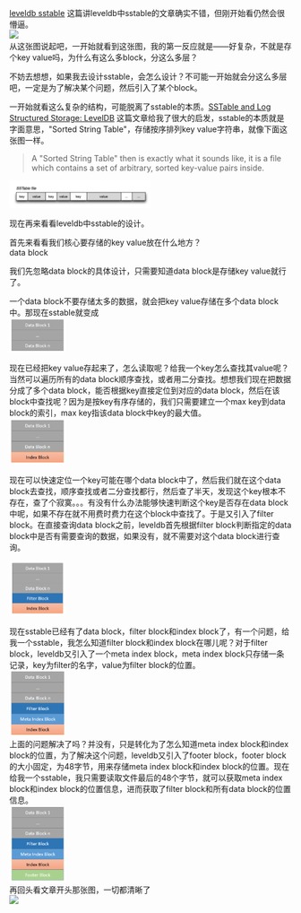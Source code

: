 [leveldb sstable](https://leveldb-handbook.readthedocs.io/zh/latest/sstable.html) 这篇讲leveldb中sstable的文章确实不错，但刚开始看仍然会很懵逼。  
<img src="https://leveldb-handbook.readthedocs.io/zh/latest/_images/sstable_logic.jpeg" width="30%" />  
从这张图说起吧，一开始就看到这张图，我的第一反应就是——好复杂，不就是存个key value吗，为什么有这么多block，分这么多层？  

不妨去想想，如果我去设计sstable，会怎么设计？不可能一开始就会分这么多层吧，一定是为了解决某个问题，然后引入了某个block。  

一开始就看这么复杂的结构，可能脱离了sstable的本质。[SSTable and Log Structured Storage: LevelDB](https://www.igvita.com/2012/02/06/sstable-and-log-structured-storage-leveldb/) 这篇文章给我了很大的启发，sstable的本质就是字面意思，"Sorted String Table"，存储按序排列key value字符串，就像下面这张图一样。  
> A "Sorted String Table" then is exactly what it sounds like, it is a file which contains a set of arbitrary, sorted key-value pairs inside.  

<img src="images/sstable.png" width="50%" />  


现在再来看看leveldb中sstable的设计。 

首先来看看我们核心要存储的key value放在什么地方？  
data block  

我们先忽略data block的具体设计，只需要知道data block是存储key value就行了。  

一个data block不要存储太多的数据，就会把key value存储在多个data block中。那现在sstable就变成  
<img src="images/data_block.png" width="20%" />  

现在已经把key value存起来了，怎么读取呢？给我一个key怎么查找其value呢？当然可以遍历所有的data block顺序查找，或者用二分查找。想想我们现在把数据分成了多个data block，能否根据key直接定位到对应的data block，然后在该block中查找呢？因为是按key有序存储的，我们只需要建立一个max key到data block的索引，max key指该data block中key的最大值。  
<img src="images/index_block.png" width="20%" />  

现在可以快速定位一个key可能在哪个data block中了，然后我们就在这个data block去查找，顺序查找或者二分查找都行，然后查了半天，发现这个key根本不存在，查了个寂寞。。。有没有什么办法能够快速判断这个key是否存在data block中呢，如果不存在就不用费时费力在这个block中查找了。于是又引入了filter block。在直接查询data block之前，leveldb首先根据filter block判断指定的data block中是否有需要查询的数据，如果没有，就不需要对这个data block进行查询。  

<img src="images/filter_block.png" width="20%" />  

现在sstable已经有了data block，filter block和index block了，有一个问题，给我一个sstable，我怎么知道filter block和index block在哪儿呢？对于filter block，leveldb又引入了一个meta index block，meta index block只存储一条记录，key为filter的名字，value为filter block的位置。  
<img src="images/meta_index.png" width="20%" />  
上面的问题解决了吗？并没有，只是转化为了怎么知道meta index block和index block的位置，为了解决这个问题，leveldb又引入了footer block，footer block的大小固定，为48字节，用来存储meta index block和index block的位置。现在给我一个sstable，我只需要读取文件最后的48个字节，就可以获取meta index block和index block的位置信息，进而获取了filter block和所有data block的位置信息。  
<img src="images/footer.png" width="20%" />  
再回头看文章开头那张图，一切都清晰了  
<img src="https://leveldb-handbook.readthedocs.io/zh/latest/_images/sstable_logic.jpeg" width="30%" />  